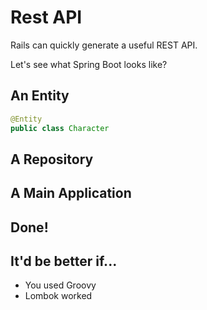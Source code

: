 # Rest API


Rails can quickly generate a useful REST API. 

Let's see what Spring Boot looks like?


## An Entity

```java
@Entity
public class Character
```


## A Repository


## A Main Application


## Done!


## It'd be better if...

* You used Groovy
* Lombok worked